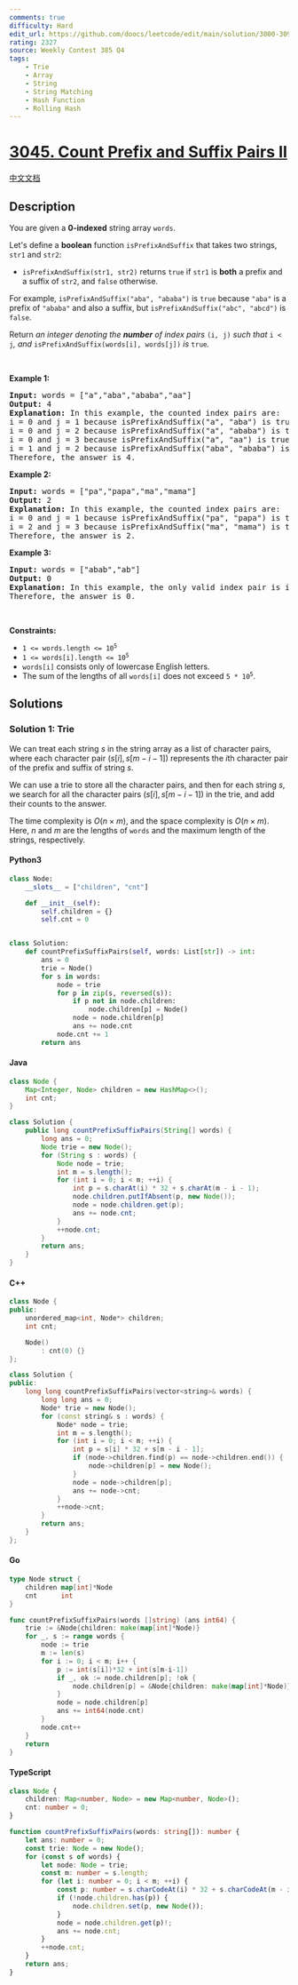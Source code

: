 ```yaml
---
comments: true
difficulty: Hard
edit_url: https://github.com/doocs/leetcode/edit/main/solution/3000-3099/3045.Count%20Prefix%20and%20Suffix%20Pairs%20II/README_EN.md
rating: 2327
source: Weekly Contest 385 Q4
tags:
    - Trie
    - Array
    - String
    - String Matching
    - Hash Function
    - Rolling Hash
---
```


<!-- problem:start -->

# [3045. Count Prefix and Suffix Pairs II](https://leetcode.com/problems/count-prefix-and-suffix-pairs-ii)

[中文文档](/solution/3000-3099/3045.Count%20Prefix%20and%20Suffix%20Pairs%20II/README.md)

## Description

<!-- description:start -->

<p>You are given a <strong>0-indexed</strong> string array <code>words</code>.</p>

<p>Let&#39;s define a <strong>boolean</strong> function <code>isPrefixAndSuffix</code> that takes two strings, <code>str1</code> and <code>str2</code>:</p>

<ul>
	<li><code>isPrefixAndSuffix(str1, str2)</code> returns <code>true</code> if <code>str1</code> is <strong>both</strong> a <span data-keyword="string-prefix">prefix</span> and a <span data-keyword="string-suffix">suffix</span> of <code>str2</code>, and <code>false</code> otherwise.</li>
</ul>

<p>For example, <code>isPrefixAndSuffix(&quot;aba&quot;, &quot;ababa&quot;)</code> is <code>true</code> because <code>&quot;aba&quot;</code> is a prefix of <code>&quot;ababa&quot;</code> and also a suffix, but <code>isPrefixAndSuffix(&quot;abc&quot;, &quot;abcd&quot;)</code> is <code>false</code>.</p>

<p>Return <em>an integer denoting the <strong>number</strong> of index pairs </em><code>(i<em>, </em>j)</code><em> such that </em><code>i &lt; j</code><em>, and </em><code>isPrefixAndSuffix(words[i], words[j])</code><em> is </em><code>true</code><em>.</em></p>

<p>&nbsp;</p>
<p><strong class="example">Example 1:</strong></p>

<pre>
<strong>Input:</strong> words = [&quot;a&quot;,&quot;aba&quot;,&quot;ababa&quot;,&quot;aa&quot;]
<strong>Output:</strong> 4
<strong>Explanation:</strong> In this example, the counted index pairs are:
i = 0 and j = 1 because isPrefixAndSuffix(&quot;a&quot;, &quot;aba&quot;) is true.
i = 0 and j = 2 because isPrefixAndSuffix(&quot;a&quot;, &quot;ababa&quot;) is true.
i = 0 and j = 3 because isPrefixAndSuffix(&quot;a&quot;, &quot;aa&quot;) is true.
i = 1 and j = 2 because isPrefixAndSuffix(&quot;aba&quot;, &quot;ababa&quot;) is true.
Therefore, the answer is 4.</pre>

<p><strong class="example">Example 2:</strong></p>

<pre>
<strong>Input:</strong> words = [&quot;pa&quot;,&quot;papa&quot;,&quot;ma&quot;,&quot;mama&quot;]
<strong>Output:</strong> 2
<strong>Explanation:</strong> In this example, the counted index pairs are:
i = 0 and j = 1 because isPrefixAndSuffix(&quot;pa&quot;, &quot;papa&quot;) is true.
i = 2 and j = 3 because isPrefixAndSuffix(&quot;ma&quot;, &quot;mama&quot;) is true.
Therefore, the answer is 2.  </pre>

<p><strong class="example">Example 3:</strong></p>

<pre>
<strong>Input:</strong> words = [&quot;abab&quot;,&quot;ab&quot;]
<strong>Output:</strong> 0
<strong>Explanation: </strong>In this example, the only valid index pair is i = 0 and j = 1, and isPrefixAndSuffix(&quot;abab&quot;, &quot;ab&quot;) is false.
Therefore, the answer is 0.</pre>

<p>&nbsp;</p>
<p><strong>Constraints:</strong></p>

<ul>
	<li><code>1 &lt;= words.length &lt;= 10<sup>5</sup></code></li>
	<li><code>1 &lt;= words[i].length &lt;= 10<sup>5</sup></code></li>
	<li><code>words[i]</code> consists only of lowercase English letters.</li>
	<li>The sum of the lengths of all <code>words[i]</code> does not exceed <code>5 * 10<sup>5</sup></code>.</li>
</ul>

<!-- description:end -->

## Solutions

<!-- solution:start -->

### Solution 1: Trie

We can treat each string $s$ in the string array as a list of character pairs, where each character pair $(s[i], s[m - i - 1])$ represents the $i$th character pair of the prefix and suffix of string $s$.

We can use a trie to store all the character pairs, and then for each string $s$, we search for all the character pairs $(s[i], s[m - i - 1])$ in the trie, and add their counts to the answer.

The time complexity is $O(n \times m)$, and the space complexity is $O(n \times m)$. Here, $n$ and $m$ are the lengths of `words` and the maximum length of the strings, respectively.

<!-- tabs:start -->

#### Python3

```python
class Node:
    __slots__ = ["children", "cnt"]

    def __init__(self):
        self.children = {}
        self.cnt = 0


class Solution:
    def countPrefixSuffixPairs(self, words: List[str]) -> int:
        ans = 0
        trie = Node()
        for s in words:
            node = trie
            for p in zip(s, reversed(s)):
                if p not in node.children:
                    node.children[p] = Node()
                node = node.children[p]
                ans += node.cnt
            node.cnt += 1
        return ans
```

#### Java

```java
class Node {
    Map<Integer, Node> children = new HashMap<>();
    int cnt;
}

class Solution {
    public long countPrefixSuffixPairs(String[] words) {
        long ans = 0;
        Node trie = new Node();
        for (String s : words) {
            Node node = trie;
            int m = s.length();
            for (int i = 0; i < m; ++i) {
                int p = s.charAt(i) * 32 + s.charAt(m - i - 1);
                node.children.putIfAbsent(p, new Node());
                node = node.children.get(p);
                ans += node.cnt;
            }
            ++node.cnt;
        }
        return ans;
    }
}
```

#### C++

```cpp
class Node {
public:
    unordered_map<int, Node*> children;
    int cnt;

    Node()
        : cnt(0) {}
};

class Solution {
public:
    long long countPrefixSuffixPairs(vector<string>& words) {
        long long ans = 0;
        Node* trie = new Node();
        for (const string& s : words) {
            Node* node = trie;
            int m = s.length();
            for (int i = 0; i < m; ++i) {
                int p = s[i] * 32 + s[m - i - 1];
                if (node->children.find(p) == node->children.end()) {
                    node->children[p] = new Node();
                }
                node = node->children[p];
                ans += node->cnt;
            }
            ++node->cnt;
        }
        return ans;
    }
};
```

#### Go

```go
type Node struct {
	children map[int]*Node
	cnt      int
}

func countPrefixSuffixPairs(words []string) (ans int64) {
	trie := &Node{children: make(map[int]*Node)}
	for _, s := range words {
		node := trie
		m := len(s)
		for i := 0; i < m; i++ {
			p := int(s[i])*32 + int(s[m-i-1])
			if _, ok := node.children[p]; !ok {
				node.children[p] = &Node{children: make(map[int]*Node)}
			}
			node = node.children[p]
			ans += int64(node.cnt)
		}
		node.cnt++
	}
	return
}
```

#### TypeScript

```ts
class Node {
    children: Map<number, Node> = new Map<number, Node>();
    cnt: number = 0;
}

function countPrefixSuffixPairs(words: string[]): number {
    let ans: number = 0;
    const trie: Node = new Node();
    for (const s of words) {
        let node: Node = trie;
        const m: number = s.length;
        for (let i: number = 0; i < m; ++i) {
            const p: number = s.charCodeAt(i) * 32 + s.charCodeAt(m - i - 1);
            if (!node.children.has(p)) {
                node.children.set(p, new Node());
            }
            node = node.children.get(p)!;
            ans += node.cnt;
        }
        ++node.cnt;
    }
    return ans;
}
```

<!-- tabs:end -->

<!-- solution:end -->

<!-- problem:end -->
